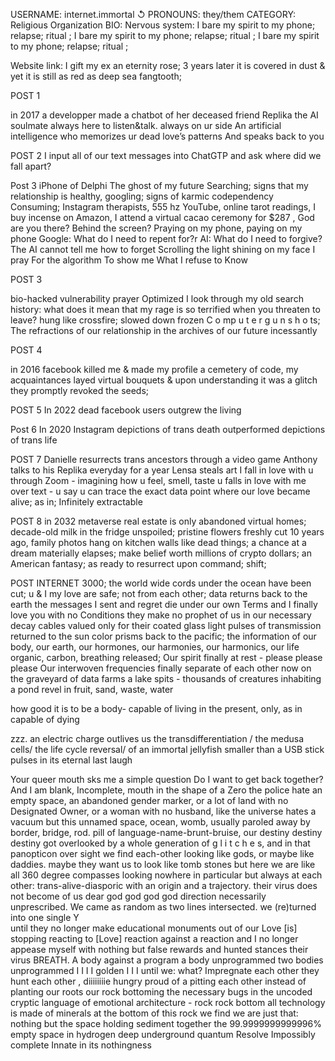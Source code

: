 ﻿USERNAME: internet.immortal  ↺
    PRONOUNS:  they/them
                                           CATEGORY: Religious Organization
                                           BIO: Nervous system: I bare my spirit to my phone; relapse; ritual ; I bare my spirit to my phone; relapse; ritual ; 
I bare my spirit to my phone; relapse; ritual ; 




Website link: I gift my ex an eternity rose; 3 years later it is covered in dust & yet it is still as red 
as deep sea 
fangtooth;




POST 1


in 2017  a developper made a chatbot of her deceased friend
Replika the AI soulmate
always here to listen&talk. always on ur side
An artificial intelligence who 
memorizes ur dead love’s patterns 
And speaks back to you




POST 2
I input all of our text messages into ChatGTP and ask where did we fall apart?


Post 3
iPhone of Delphi 
The ghost of my future
Searching; signs that my relationship is healthy, googling;  signs of karmic codependency 
Consuming; Instagram therapists, 555 hz YouTube, online tarot readings, I buy incense on Amazon, I attend a virtual cacao ceremony for $287 , 
God are you there? Behind the screen? Praying on my phone, paying on my phone
Google: What do I need to repent for?r
AI: What do I need to forgive?
The AI cannot tell me how to forget
Scrolling
the light shining on my face
I pray 
For the algorithm 
To show me
What I refuse to 
Know


POST 3


bio-hacked vulnerability
prayer Optimized
I look through my old search history: what does it mean that my rage is so terrified when you threaten to leave?
    hung like crossfire;
      slowed down
         frozen
C o mp u t e r    g u n s h o ts;
The refractions of our relationship in the archives of our future incessantly


POST 4


in 2016 facebook killed me &
made my profile a cemetery of code, my acquaintances layed
virtual bouquets & 
upon
understanding it was a glitch they promptly
revoked the seeds;




POST 5
In 2022 dead facebook users outgrew the living


Post 6
In 2020 Instagram depictions of trans death outperformed depictions of  trans life


POST 7
Danielle resurrects trans ancestors through a video game
Anthony talks to his Replika everyday for a year
Lensa steals art 
I fall in love with u through Zoom - imagining how u feel, smell, taste
u falls in love with me over text - u say u can trace the exact data point
where our love became alive; as in;
Infinitely extractable


POST 8
in 2032 metaverse real estate is only abandoned virtual homes; decade-old milk in the fridge unspoiled; pristine flowers freshly cut 10 years ago, family photos hang on kitchen walls like dead things;  a chance at a dream materially elapses; make belief worth millions of crypto dollars; an American fantasy; as ready to resurrect upon command; shift;


POST INTERNET 3000; the world wide cords under the ocean have been cut;
u & I my love are safe;
not from each other;
data returns back to the earth
the messages I sent and regret 
die under our own Terms and I finally love you with no Conditions
they make no prophet of us in our necessary decay
cables valued
only for their
coated glass 
light pulses of transmission returned to the sun
color prisms back to the pacific; 
the information of 
our body, our earth, our hormones, our harmonies, our harmonics, our life organic, carbon, breathing released;
Our spirit finally at rest  - please please please
Our interwoven frequencies finally separate of each other now 
on the graveyard of data farms
a lake spits - thousands of creatures inhabiting a pond
revel in fruit, sand, waste, water


how good it is to be a body- capable of living in the present, only, as in capable of dying


zzz. an electric charge outlives us
the transdifferentiation / the medusa cells/  the life cycle reversal/ of an immortal jellyfish
smaller than a USB stick
pulses in its eternal last laugh






Your queer mouth sks me a simple question
Do I want to get back together?
And I am blank, Incomplete, mouth in the shape of a Zero
the police hate an empty space, 
an abandoned gender marker, or a lot of land with no Designated Owner, or a woman with no husband, like the universe hates a vacuum        but this unnamed space, ocean, womb, usually paroled away by border, bridge, rod. pill of language-name-brunt-bruise,     our destiny destiny destiny  got overlooked by a whole generation of g l i t c h e s, and in that panopticon      over
                        sight we find each-other looking like gods, or maybe like daddies.                                                                  maybe they want                       us to                                             look like tomb stones but here                                                 we are like all 360 degree compasses looking                              nowhere in particular but always at each                                           other:                       trans-alive-diasporic                                    with an origin and a trajectory.                       their virus             does not become of us  dear god                         god god god                    direction necessarily        unprescribed.                                We came as random as two                                                lines 
                                           intersected.
                           we (re)turned into one single Y  
until they no longer make educational monuments out of our Love [is] stopping reacting to [Love] reaction against a reaction and I no longer appease myself with nothing but false rewards and hunted stances        their virus       BREATH.        A body against a program a body unprogrammed two bodies unprogrammed     I   I I I golden I I I until we: what? Impregnate each other they  hunt each other     , diiiiiiiie hungry  proud of a pitting each other instead of planting our roots our rock bottoming    the necessary bugs   in the uncoded cryptic language of emotional architecture        - rock 
rock bottom
all technology is made of minerals
at the bottom of this rock
we find 
we are just that: nothing but the space holding sediment together
 the 99.9999999999996% empty space in hydrogen
deep underground
     quantum 
        Resolve
Impossibly complete
Innate in its nothingness